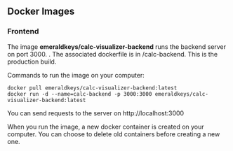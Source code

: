 ## Docker Images

### Frontend
The image **emeraldkeys/calc-visualizer-backend** runs the backend server on port 3000. . The associated dockerfile is in /calc-backend. 
This is the production build.

Commands to run the image on your computer:
```
docker pull emeraldkeys/calc-visualizer-backend:latest      
docker run -d --name=calc-backend -p 3000:3000 emeraldkeys/calc-visualizer-backend:latest

```
You can send requests to the server on http://localhost:3000

When you run the image, a new docker container is created on your computer. You can choose to delete old containers before creating a new one. 
